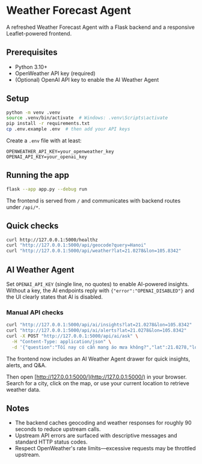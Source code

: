 # Weather Forecast Agent

A refreshed Weather Forecast Agent with a Flask backend and a responsive Leaflet-powered frontend.

## Prerequisites

- Python 3.10+
- OpenWeather API key (required)
- (Optional) OpenAI API key to enable the AI Weather Agent

## Setup

```bash
python -m venv .venv
source .venv/bin/activate  # Windows: .venv\Scripts\activate
pip install -r requirements.txt
cp .env.example .env  # then add your API keys
```

Create a `.env` file with at least:

```
OPENWEATHER_API_KEY=your_openweather_key
OPENAI_API_KEY=your_openai_key
```

## Running the app

```bash
flask --app app.py --debug run
```

The frontend is served from `/` and communicates with backend routes under `/api/*`.

## Quick checks

```bash
curl http://127.0.0.1:5000/healthz
curl "http://127.0.0.1:5000/api/geocode?query=Hanoi"
curl "http://127.0.0.1:5000/api/weather?lat=21.0278&lon=105.8342"
```

## AI Weather Agent

Set `OPENAI_API_KEY` (single line, no quotes) to enable AI-powered insights. Without a key, the AI endpoints reply with `{"error":"OPENAI_DISABLED"}` and the UI clearly states that AI is disabled.

### Manual API checks

```bash
curl "http://127.0.0.1:5000/api/ai/insights?lat=21.0278&lon=105.8342"
curl "http://127.0.0.1:5000/api/ai/alerts?lat=21.0278&lon=105.8342"
curl -X POST "http://127.0.0.1:5000/api/ai/ask" \
  -H "Content-Type: application/json" \
  -d '{"question":"Tối nay có cần mang áo mưa không?","lat":21.0278,"lon":105.8342}'
```

The frontend now includes an AI Weather Agent drawer for quick insights, alerts, and Q&A.

Then open [http://127.0.0.1:5000/](http://127.0.0.1:5000/) in your browser. Search for a city, click on the map, or use your current location to retrieve weather data.

## Notes

- The backend caches geocoding and weather responses for roughly 90 seconds to reduce upstream calls.
- Upstream API errors are surfaced with descriptive messages and standard HTTP status codes.
- Respect OpenWeather's rate limits—excessive requests may be throttled upstream.

